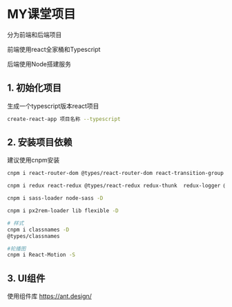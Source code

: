 # MY课堂项目

分为前端和后端项目

前端使用react全家桶和Typescript

后端使用Node搭建服务

## 1. 初始化项目

生成一个typescript版本react项目
```sh 
create-react-app 项目名称 --typescript
```

## 2. 安装项目依赖

建议使用cnpm安装

```sh
cnpm i react-router-dom @types/react-router-dom react-transition-group @types/react-transition-group react-swipe @types/react-swipe antd qs @types/qs  -S
```

```sh
cnpm i redux react-redux @types/react-redux redux-thunk  redux-logger @types/redux-logger redux-promise @types/redux-promise immer redux-immer connected-react-router -S
```
```sh
cnpm i sass-loader node-sass -D
```
```sh
cnpm i px2rem-loader lib flexible -D
```
```sh
# 样式
cnpm i classnames -D
@types/classnames
```
```sh 
#轮播图
cnpm i React-Motion -S
```
## 3. UI组件

使用组件库
https://ant.design/
